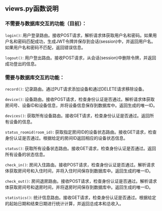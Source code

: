 ## views.py函数说明

### 不需要与数据库交互的功能（目前）：

`login()`: 用户登录路由。接收POST请求，解析请求体获取用户名和密码。如果用户名和密码匹配成功，生成JWT令牌并保存到会话(session)中，并返回用户名。如果用户名和密码不匹配，返回错误信息。

`logout()`: 用户登出路由。接收POST请求，从会话(session)中删除令牌，并返回成功登出的信息。

### 需要与数据库交互的功能：

`record()`: 记录路由。通过PUT请求添加设备和通过DELETE请求移除设备。

`device()`: 设备路由。接收POST请求，检查身份认证是否通过。解析请求体获取房间号、设备ID和设备信息，并将设备信息保存到数据库中。返回生成的唯一ID。

`devices()`: 获取所有设备路由。接收GET请求，检查身份认证是否通过。返回所有设备的信息。

`status_roomid(room_id)`: 获取指定房间ID的设备状态路由。接收GET请求，检查身份认证是否通过。根据给定的房间ID返回相应的设备状态信息。

`status()`: 获取所有设备状态路由。接收GET请求，检查身份认证是否通过。返回所有设备的状态信息。

`check_in()`: 房间入住路由。接收POST请求，检查身份认证是否通过。解析请求体获取房间号和入住时间，并将入住时间保存到数据库中。返回生成的唯一ID。

`check_out()`: 房间退房路由。接收POST请求，检查身份认证是否通过。解析请求体获取房间号和退房时间，并将退房时间保存到数据库中。返回生成的唯一ID。

`statistics()`: 统计信息路由。接收GET请求，检查身份认证是否通过。根据给定的起始日期和结束日期进行统计计算，并返回总成本和总收入。